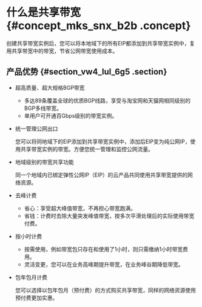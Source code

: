 # 什么是共享带宽 {#concept_mks_snx_b2b .concept}

 创建共享带宽实例后，您可以将本地域下的所有EIP都添加到共享带宽实例中，复用共享带宽中的带宽，节省公网带宽使用成本。 

## 产品优势 {#section_vw4_lul_6g5 .section}

-   超高质量、超大规格BGP带宽
    -   多达89条覆盖全球的优质BGP线路，享受与淘宝网和天猫网相同级别的BGP多线带宽。
    -   单用户可开通百Gbps级别的带宽实例。
-   统一管理公网出口

    您可以将同地域下的EIP添加到共享带宽实例中，添加后EIP变为纯公网IP，使用共享带宽实例的带宽。方便您统一管理和监控公网流量。

-   地域级别的带宽共享功能

    同一个地域内已绑定弹性公网IP（EIP）的云产品共同使用共享带宽提供的网络资源。

-   去峰计费
    -   省心：享受超大峰值带宽，不再担心带宽跑满。
    -   省钱：计费时去除大量突发峰值带宽，按多次平滑处理后的实际使用带宽付费。
-   按小时计费
    -   按需使用，例如带宽包只存在和使用了1小时，则只需缴纳1小时带宽费用。
    -   灵活变更，您可以在业务高峰期提升带宽，在业务峰谷期降低带宽。
-   包年包月计费

    您可以选择以包年包月（预付费）的方式购买共享带宽，同样的网络资源使用预付费更加实惠。


